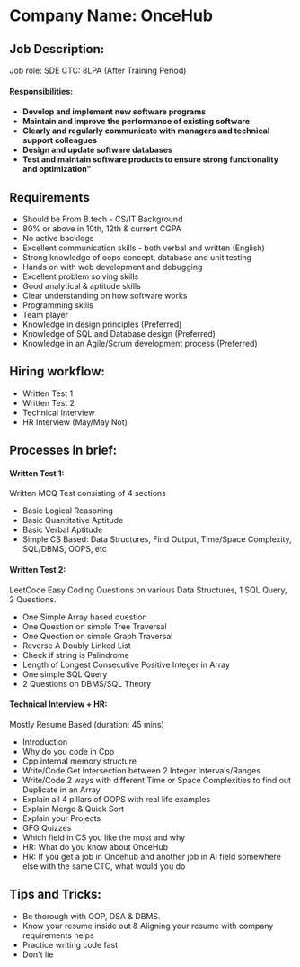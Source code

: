 # **Company Name: OnceHub**

## **Job Description:**

Job role: SDE
CTC: 8LPA (After Training Period)

<h4>Responsibilities:<h4>
<ul>
    <li>Develop and implement new software programs</li>
    <li>Maintain and improve the performance of existing software</li>
    <li>Clearly and regularly communicate with managers and technical support colleagues</li>
    <li>Design and update software databases</li>
    <li>Test and maintain software products to ensure strong functionality and optimization"</li>
</ul>


## **Requirements**

<ul>
    <li>Should be From B.tech - CS/IT Background</li>
    <li>80% or above in 10th, 12th & current CGPA</li>
    <li>No active backlogs</li>
    <li>Excellent communication skills - both verbal and written (English)</li>
    <li>Strong knowledge of oops concept, database and unit testing</li>
    <li>Hands on with web development and debugging</li>
    <li>Excellent problem solving skills</li>
    <li>Good analytical & aptitude skills</li>
    <li>Clear understanding on how software works</li>
    <li>Programming skills</li>
    <li>Team player</li>
    <li>Knowledge in design principles (Preferred)</li>
    <li>Knowledge of SQL and Database design (Preferred)</li>
    <li>Knowledge in an Agile/Scrum development process (Preferred)</li>
</ul>

## **Hiring workflow:**

<ul>
    <li>Written Test 1</li>
    <li>Written Test 2</li>
    <li>Technical Interview</li>
    <li>HR Interview (May/May Not)</li>
</ul>

## **Processes in brief:**

<h4>Written Test 1:</h4>

Written MCQ Test consisting of 4 sections

<ul>
    <li>Basic Logical Reasoning</li>
    <li>Basic Quantitative Aptitude</li>
    <li>Basic Verbal Aptitude</li>
    <li>Simple CS Based: Data Structures, Find Output, Time/Space Complexity, SQL/DBMS, OOPS, etc</li>
</ul>

<h4>Written Test 2:</h4>

LeetCode Easy Coding Questions on various Data Structures, 1 SQL Query, 2 Questions.

<ul>
    <li>One Simple Array based question</li>
    <li>One Question on simple Tree Traversal</li>
    <li>One Question on simple Graph Traversal</li>
    <li>Reverse A Doubly Linked List</li>
    <li>Check if string is Palindrome</li>
    <li>Length of Longest Consecutive Positive Integer in Array</li>
    <li>One simple SQL Query</li>
    <li>2 Questions on DBMS/SQL Theory</li>
</ul>

<h4>Technical Interview + HR:</h4>

Mostly Resume Based
(duration: 45 mins)

<ul>
    <li>Introduction</li>
    <li>Why do you code in Cpp</li>
    <li>Cpp internal memory structure</li>
    <li>Write/Code Get Intersection between 2 Integer Intervals/Ranges</li>
    <li>Write/Code 2 ways with different Time or Space Complexities to find out Duplicate in an Array</li>
    <li>Explain all 4 pillars of OOPS with real life examples</li>
    <li>Explain Merge & Quick Sort</li>
    <li>Explain your Projects</li>
    <li>GFG Quizzes</li>
    <li>Which field in CS you like the most and why</li>
    <li>HR: What do you know about OnceHub</li>
    <li>HR: If you get a job in Oncehub and another job in AI field somewhere else with the same CTC, what would you do</li>
</ul>

## **Tips and Tricks:**

<ul>
    <li>Be thorough with OOP, DSA & DBMS.</li>
    <li>Know your resume inside out & Aligning your resume with company requirements helps</li>
    <li>Practice writing code fast</li>
    <li>Don't lie</li>
</ul>
